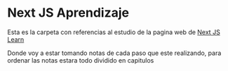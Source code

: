 # Next JS Aprendizaje

Esta es la carpeta con referencias al estudio de la pagina web de [Next JS Learn](https://nextjs.org/learn/dashboard-app/getting-started)

Donde voy a estar tomando notas de cada paso que este realizando, para ordenar las notas estara todo dividido en capitulos